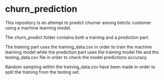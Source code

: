 # churn_prediction

This repository is an attempt to predict churner among betclic customer using a machine learning model.

The churn_predict folder contains both a training and a prediction part.

The training part uses the training_data.csv in order to train the machine learning model while the prediction part uses the training model file and the testing_data.csv file in order to check the model predictions accuracy.

Random sampling within the training_data.csv have been made in order to split the training from the testing set.

